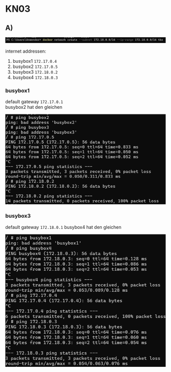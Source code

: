# KN03

## A)

![created network](./Screenshots/network%20create.png)

internet addressen:  

1. busybox1 `172.17.0.4`
2. busybox2 `172.17.0.5`
3. busybox3 `172.18.0.2`
4. busybox4 `172.18.0.3`

### busybox1

default gateway `172.17.0.1`  
busybox2 hat den gleichen

![machine 1 ping](./Screenshots/ping%20from%20machine%201.png)

### busybox3

default gateway `172.18.0.1`
busybox4 hat den gleichen

![machine 2 ping](./Screenshots/ping%20from%20machine%202.png)